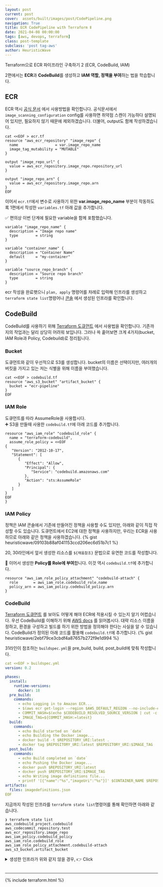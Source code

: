 ```yaml
---
layout: post
current: post
cover:  assets/built/images/post/CodePipeline.png
navigation: True
title: ECR CodePipeline with Terraform Ⅱ
date: 2021-04-08 00:00:00
tags: [aws, devops, terraform]
class: post-template
subclass: 'post tag-aws'
author: HeuristicWave
---
```


Terraform으로 ECR 파이프라인 구축하기 2 (ECR, CodeBuild, IAM)

2편에서는 **ECR**과 **CodeBuild**를 생성하고 **IAM 역할, 정책을 부여**하는 법을 학습합니다.

## ECR
ECR 역시 [공식 문서](https://registry.terraform.io/providers/hashicorp/aws/latest/docs/resources/ecr_repository) 에서 사용방법을 확인합니다.
공식문서에서 `image_scanning_configuration` config를 사용하면 취약점 스캔이 가능하다 설명되어 있지만, 필요하지 않기 때문에 제외하겠습니다.
더불어, output도 함께 작성하겠습니다.
```shell
cat <<EOF > ecr.tf
resource "aws_ecr_repository" "image_repo" {
  name                 = var.image_repo_name
  image_tag_mutability = "MUTABLE"
}

output "image_repo_url" {
  value = aws_ecr_repository.image_repo.repository_url
}

output "image_repo_arn" {
  value = aws_ecr_repository.image_repo.arn
}
EOF
```
이어서 `ecr.tf`에서 변수로 사용하기 위한 **var.image_repo_name** 부분이 작동하도록 1편에서 작성한 `variables.tf` 아래 값을 추가합니다.

✅ 편의상 이번 단계에 필요한 variable을 함께 포함했습니다.
```
variable "image_repo_name" {
  description = "Image repo name"
  type        = string
}

variable "container_name" {
  description = "Container Name"
  default     = "my-container"
}

variable "source_repo_branch" {
  description = "Source repo branch"
  type        = string
}
```
ecr 작성을 완료햇으니 `plan, apply` 명령어를 차례로 입력해 인프라를 생성하고 `terraform state list`명령어나 [콘솔](https://console.aws.amazon.com/ecr/home) 에서 생성된 인프라를 확인합니다.

## CodeBuild
CodeBuild를 사용하기 위해 [Terraform 도큐먼트](https://registry.terraform.io/providers/hashicorp/aws/latest/docs/resources/codebuild_project) 에서 사용법을 확인합니다.
기존까지의 작업과는 달리 상당히 어려워 보입니다. 그러나 쓱 훝어보면 크게 4가지(bucket, IAM Role과 Policy, Codebuild)로 정리됩니다.

### Bucket
도큐먼트와 같이 우선적으로 S3를 생성합니다. bucket의 이름은 선택이지만, 여러개의 버킷을 가지고 있는 저는 식별을 위해 이름을 부여했습니다.
```shell
cat <<EOF > codebuild.tf
resource "aws_s3_bucket" "artifact_bucket" {
  bucket = "ecr-pipeline"
}
EOF
```

### IAM Role
도큐먼트를 따라 AssumeRole을 사용합시다. <br>
➕ S3을 만들때 사용한 `codebuild.tf`에 아래 코드를 추가합니다.
```
resource "aws_iam_role" "codebuild_role" {
  name = "terraform-codebuild",
  assume_role_policy = <<EOF
{
   "Version": "2012-10-17",
   "Statement": [
      {
         "Effect": "Allow",
         "Principal": {
            "Service": "codebuild.amazonaws.com"
         },
         "Action": "sts:AssumeRole"
      }
   ]
}
EOF
}
```

### IAM Policy
정책은 IAM 콘솔에서 기존에 만들어진 정책을 사용할 수도 있지만, 아래와 같이 직접 작성할 수도 있습니다.
도큐먼트에서 EC2에 대한 정책을 사용하지만, 우리는 ECR을 사용하므로 아래와 같은 정책을 사용하겠습니다.
{% gist heuristicwave/09103b88af041153ccd206ec6d51b7c1 %}

20, 30라인에서 앞서 생성한 리소스를 `${채움참조}` 문법으로 유연한 코드를 작성합니다.

🚩 이어서 생성한 **Policy를 Role에 부여**합니다. 이것 역시 `codebuild.tf`에 추가합니다.
```
resource "aws_iam_role_policy_attachment" "codebuild-attach" {
  role       = aws_iam_role.codebuild_role.name
  policy_arn = aws_iam_policy.codebuild_policy.arn
}
```

### CodeBuild
[Terraform 도큐먼트](https://registry.terraform.io/providers/hashicorp/aws/latest/docs/resources/codebuild_project) 를 보아도 어떻게 해야 ECR에 적용시킬 수 있는지 알기 어렵습니다.
우선 CodeBuild를 이해하기 위해 [AWS docs](https://docs.aws.amazon.com/ko_kr/codebuild/latest/userguide/sample-docker.html) 를 읽어봅시다.
대략 리소스 이름을 정하고, 환경을 구성하고 빌드를 하기 위한 방법을 정의해야 한다는 사실을 알 수 있습니다.
CodeBuild가 정의된 아래 코드를 활용해 `codebuild.tf`에 추가합니다.
{% gist heuristicwave/2ebf79ce3cbdf4a87657b272f9e1d994 %}

31라인이 참조하는 `buildspec.yml`을 pre_build, build, post_build에 맞춰 작성합니다.
```yaml
cat <<EOF > buildspec.yml
version: 0.2

phases:
  install:
    runtime-versions:
      docker: 18
  pre_build:
    commands:
      - echo Logging in to Amazon ECR...
      - $(aws ecr get-login --region $AWS_DEFAULT_REGION --no-include-email)
      - COMMIT_HASH=$(echo $CODEBUILD_RESOLVED_SOURCE_VERSION | cut -c 1-7)
      - IMAGE_TAG=${COMMIT_HASH:=latest}
  build:
    commands:
      - echo Build started on `date`
      - echo Building the Docker image...
      - docker build -t $REPOSITORY_URI:latest .
      - docker tag $REPOSITORY_URI:latest $REPOSITORY_URI:$IMAGE_TAG
  post_build:
    commands:
      - echo Build completed on `date`
      - echo Pushing the Docker image...
      - docker push $REPOSITORY_URI:latest
      - docker push $REPOSITORY_URI:$IMAGE_TAG
      - echo Writing image definitions file...
      - printf '[{"name":"%s","imageUri":"%s"}]' $CONTAINER_NAME $REPOSITORY_URI:$IMAGE_TAG > imagedefinitions.json
artifacts:
  files: imagedefinitions.json
EOF
```

지금까지 작성된 인프라를 `terraform state list`명령어를 통해 확인하면 아래와 같습니다.
```shell
❯ terraform state list
aws_codebuild_project.codebuild
aws_codecommit_repository.test
aws_ecr_repository.image_repo
aws_iam_policy.codebuild_policy
aws_iam_role.codebuild_role
aws_iam_role_policy_attachment.codebuild-attach
aws_s3_bucket.artifact_bucket
```

<details><summary markdown="span">생성한 인프라가 위와 같지 않을 경우, 👉 Click</summary>

실수로 의도치 않은 인프라가 프로비저닝 되었다면 2가지 방법을 통해 원 상태로 복구 할 수 있습니다.
1. `terraform destroy` 명령어로 특정 인프라만 되돌리거나 프로비저닝 하고싶은 경우, `-target` 옵션과 함께 resource 명으로 명령어를 작성합니다. <br>
   *예시) terraform destory -target aws_vpc.main*
2. 잘못 작성한 코드를 수정 후, `terraform apply`명령어를 적용하여 최신 상태의 인프라를 반영합니다.

</details>


<br>


---

{% include terraform.html %}

<br>